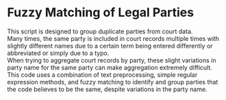 # Fuzzy Matching of Legal Parties
This script is designed to group duplicate parties from court data.  
Many times, the same party is included in court records multiple times with slightly different names due to a certain term being entered differently or abbreviated or simply due to a typo.  
When trying to aggregate court records by party, these slight variations in party name for the same party can make aggregation extremely difficult.  
This code uses a combination of text preprocessing, simple regular expression methods, and fuzzy matching to identify and group parties that the code believes to be the same, despite variations in the party name.
